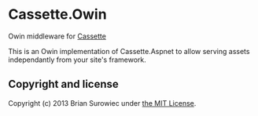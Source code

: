 # Cassette.Owin

Owin middleware for [Cassette](https://github.com/andrewdavey/cassette)

This is an Owin implementation of Cassette.Aspnet to allow serving assets independantly from your site's framework.


## Copyright and license

Copyright (c) 2013 Brian Surowiec under [the MIT License](LICENSE).